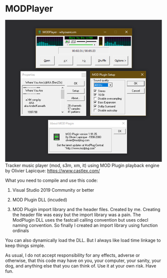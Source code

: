 # MODPlayer
![Screenshot](screenshot.gif)  
Tracker music player (mod, s3m, xm, it) using MOD Plugin playback engine by Olivier Lapicque: https://www.castlex.com/

What you need to compile and use this code:

1. Visual Studio 2019 Community or better

2. MOD Plugin DLL (incuded)

3. MOD Plugin import library and the header files. Created by me.
Creating the header file was easy but the import library was a pain.
The ModPlugin DLL uses the fastcall calling convention but uses cdecl naming convention.
So finally I created an import library using function ordinals

You can also dynamically load the DLL. But I always like load time linkage to keep things simple.

As usual, I do not accept responsibility for any effects, adverse or otherwise, that this code may have on you, your computer, your sanity, your dog, and anything else that you can think of. Use it at your own risk. Have fun.